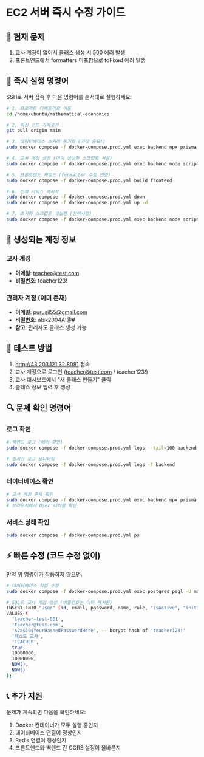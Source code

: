 # EC2 서버 즉시 수정 가이드

## 🚨 현재 문제
1. 교사 계정이 없어서 클래스 생성 시 500 에러 발생
2. 프론트엔드에서 formatters 미포함으로 toFixed 에러 발생

## 🔧 즉시 실행 명령어

SSH로 서버 접속 후 다음 명령어를 순서대로 실행하세요:

```bash
# 1. 프로젝트 디렉토리로 이동
cd /home/ubuntu/mathematical-economics

# 2. 최신 코드 가져오기
git pull origin main

# 3. 데이터베이스 스키마 동기화 (가장 중요!)
sudo docker compose -f docker-compose.prod.yml exec backend npx prisma db push --accept-data-loss

# 4. 교사 계정 생성 (이미 생성한 스크립트 사용)
sudo docker compose -f docker-compose.prod.yml exec backend node scripts/create-teacher-immediate.js

# 5. 프론트엔드 재빌드 (formatter 수정 반영)
sudo docker compose -f docker-compose.prod.yml build frontend

# 6. 전체 서비스 재시작
sudo docker compose -f docker-compose.prod.yml down
sudo docker compose -f docker-compose.prod.yml up -d

# 7. 초기화 스크립트 재실행 (선택사항)
sudo docker compose -f docker-compose.prod.yml exec backend node scripts/initialize.js
```

## 📝 생성되는 계정 정보

### 교사 계정
- **이메일**: teacher@test.com
- **비밀번호**: teacher123!

### 관리자 계정 (이미 존재)
- **이메일**: purusil55@gmail.com
- **비밀번호**: alsk2004A!@#
- **참고**: 관리자도 클래스 생성 가능

## 🧪 테스트 방법

1. http://43.203.121.32:8081 접속
2. 교사 계정으로 로그인 (teacher@test.com / teacher123!)
3. 교사 대시보드에서 "새 클래스 만들기" 클릭
4. 클래스 정보 입력 후 생성

## 🔍 문제 확인 명령어

### 로그 확인
```bash
# 백엔드 로그 (에러 확인)
sudo docker compose -f docker-compose.prod.yml logs --tail=100 backend

# 실시간 로그 모니터링
sudo docker compose -f docker-compose.prod.yml logs -f backend
```

### 데이터베이스 확인
```bash
# 교사 계정 존재 확인
sudo docker compose -f docker-compose.prod.yml exec backend npx prisma studio
# 브라우저에서 User 테이블 확인
```

### 서비스 상태 확인
```bash
sudo docker compose -f docker-compose.prod.yml ps
```

## ⚡ 빠른 수정 (코드 수정 없이)

만약 위 명령어가 작동하지 않으면:

```bash
# 데이터베이스 직접 수정
sudo docker compose -f docker-compose.prod.yml exec postgres psql -U matheconomy -d matheconomy

# SQL로 교사 계정 생성 (비밀번호는 이미 해시됨)
INSERT INTO "User" (id, email, password, name, role, "isActive", "initialCapital", "currentCash", "createdAt", "updatedAt")
VALUES (
  'teacher-test-001',
  'teacher@test.com',
  '$2a$10$YourHashedPasswordHere', -- bcrypt hash of 'teacher123!'
  '테스트 교사',
  'TEACHER',
  true,
  10000000,
  10000000,
  NOW(),
  NOW()
);
```

## 📞 추가 지원

문제가 계속되면 다음을 확인하세요:
1. Docker 컨테이너가 모두 실행 중인지
2. 데이터베이스 연결이 정상인지
3. Redis 연결이 정상인지
4. 프론트엔드와 백엔드 간 CORS 설정이 올바른지